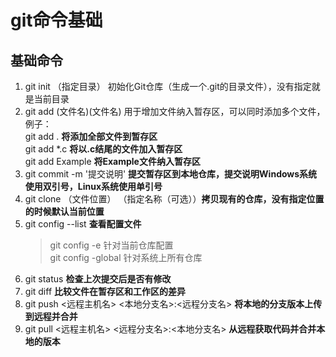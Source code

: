 git命令基础
===
基础命令
---

1. git init （指定目录）  初始化Git仓库（生成一个.git的目录文件），没有指定就是当前目录
2. git add (文件名)(文件名) 用于增加文件纳入暂存区，可以同时添加多个文件，  
    例子：  
    git add . **将添加全部文件到暂存区**  
    git add *.c  __将以.c结尾的文件加入暂存区__  
    git add Example  __将Example文件纳入暂存区__
3. git commit -m '提交说明' __提交暂存区到本地仓库，提交说明Windows系统使用双引号，Linux系统使用单引号__  
4. git clone （文件位置） （指定名称（可选））**拷贝现有的仓库，没有指定位置的时候默认当前位置**
5. git config --list **查看配置文件**  
    > git config -e     针对当前仓库配置  
    > git config -global 针对系统上所有仓库  
6. git status **检查上次提交后是否有修改**  
7. git diff **比较文件在暂存区和工作区的差异**  
8. git push  <远程主机名> <本地分支名>:<远程分支名> **将本地的分支版本上传到远程并合并**  
9. git pull <远程主机名> <远程分支名>:<本地分支名> **从远程获取代码并合并本地的版本**
    
